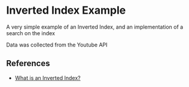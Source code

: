 # Inverted Index Example

A very simple example of an Inverted Index, and an implementation of a search on the index

Data was collected from the Youtube API

## References
- [What is an Inverted Index?](https://www.educative.io/answers/what-is-an-inverted-index)
